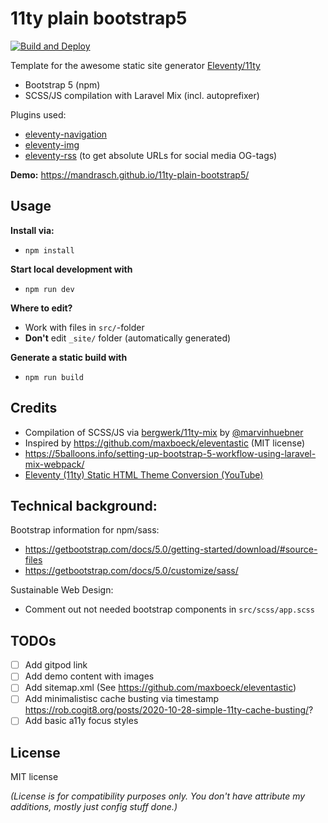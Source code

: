 # 11ty plain bootstrap5

[![Build and Deploy](https://github.com/mandrasch/11ty-plain-bootstrap5/actions/workflows/build-deploy.yaml/badge.svg)](https://github.com/mandrasch/11ty-plain-bootstrap5/actions/workflows/build-deploy.yaml)

Template for the awesome static site generator [Eleventy/11ty](https://www.11ty.dev/)

- Bootstrap 5 (npm)
- SCSS/JS compilation with Laravel Mix (incl. autoprefixer)

Plugins used:

- [eleventy-navigation](https://www.11ty.dev/docs/plugins/navigation/)
- [eleventy-img](https://www.11ty.dev/docs/plugins/image/)
- [eleventy-rss](https://www.11ty.dev/docs/plugins/rss/) (to get absolute URLs for social media OG-tags)

**Demo:** https://mandrasch.github.io/11ty-plain-bootstrap5/

## Usage

**Install via:**

- `npm install`

**Start local development with**

- `npm run dev`

**Where to edit?**

- Work with files in `src/`-folder
- **Don't** edit `_site/` folder (automatically generated)

**Generate a static build with**

- `npm run build`

## Credits

- Compilation of SCSS/JS via [bergwerk/11ty-mix](https://github.com/bergwerk/11ty-mix) by [@marvinhuebner](https://github.com/marvinhuebner)
- Inspired by https://github.com/maxboeck/eleventastic (MIT license)
- https://5balloons.info/setting-up-bootstrap-5-workflow-using-laravel-mix-webpack/
- [Eleventy (11ty) Static HTML Theme Conversion (YouTube)](https://www.youtube.com/watch?v=z-o1W9ijUhI&list=PLOSLUtJ_J3rrJ1R1qEf8CCEpV3GgbJGNr)

## Technical background:

Bootstrap information for npm/sass:

- https://getbootstrap.com/docs/5.0/getting-started/download/#source-files
- https://getbootstrap.com/docs/5.0/customize/sass/

Sustainable Web Design:

- Comment out not needed bootstrap components in `src/scss/app.scss`

## TODOs

- [ ] Add gitpod link
- [ ] Add demo content with images
- [ ] Add sitemap.xml (See https://github.com/maxboeck/eleventastic)
- [ ] Add minimalistisc cache busting via timestamp https://rob.cogit8.org/posts/2020-10-28-simple-11ty-cache-busting/?
- [ ] Add basic a11y focus styles

## License

MIT license

_(License is for compatibility purposes only. You don't have attribute my additions, mostly just config stuff done.)_
